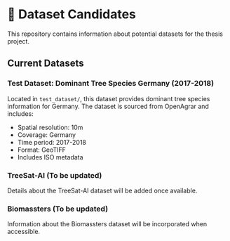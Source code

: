 # 🌳 Dataset Candidates

This repository contains information about potential datasets for the thesis project.

## Current Datasets

### Test Dataset: Dominant Tree Species Germany (2017-2018)
Located in `test_dataset/`, this dataset provides dominant tree species information for Germany. The dataset is sourced from OpenAgrar and includes:
- Spatial resolution: 10m
- Coverage: Germany
- Time period: 2017-2018
- Format: GeoTIFF
- Includes ISO metadata

### TreeSat-AI (To be updated)
Details about the TreeSat-AI dataset will be added once available.

### Biomassters (To be updated)
Information about the Biomassters dataset will be incorporated when accessible.
